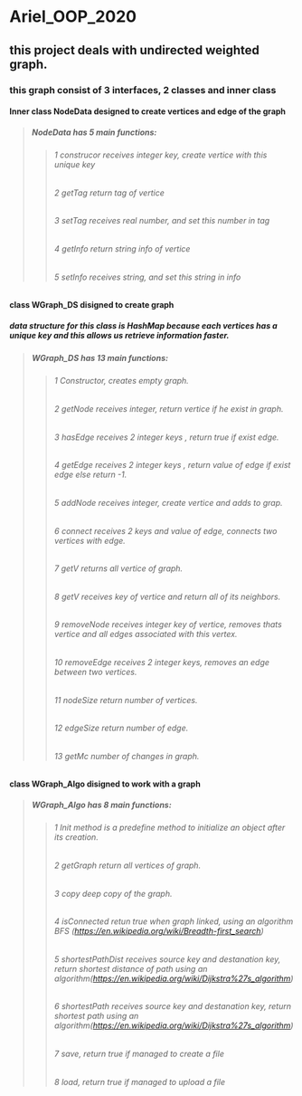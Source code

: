 # Ariel_OOP_2020
## this project deals with undirected weighted graph.
### this graph consist of 3 interfaces, 2 classes and inner class

#### Inner class NodeData designed to create vertices and edge  of the graph
>##### NodeData has 5 main functions:
>>###### 1 *construcor* receives integer key, create vertice with this unique key
>>###### 2 *getTag* return tag of vertice
>>###### 3 *setTag* receives real number, and set this number in tag
>>###### 4 *getInfo* return string info of vertice
>>###### 5 *setInfo* receives string, and set this string in info

#### class WGraph_DS disigned to create graph
##### data structure for this class is HashMap because each vertices has a unique key and this allows us retrieve information faster.
>##### WGraph_DS has 13 main functions:
>>###### 1 *Constructor*, creates empty graph.
>>###### 2 *getNode* receives integer, return vertice if he exist in graph.
>>###### 3 *hasEdge* receives 2 integer keys , return true if exist edge.
>>###### 4 *getEdge* receives 2 integer keys , return value of edge if exist edge else return -1.
>>###### 5 *addNode* receives integer, create vertice and adds to grap.
>>###### 6 *connect* receives 2 keys  and value of edge, connects two vertices with edge. 
>>###### 7 *getV* returns all vertice of graph.
>>###### 8 *getV* receives key of vertice and return all of its neighbors. 
>>###### 9 *removeNode* receives integer key of vertice, removes thats vertice and all edges associated with this vertex.
>>###### 10 *removeEdge* receives 2 integer keys, removes an edge between two vertices.
>>###### 11 *nodeSize* return number of vertices.
>>###### 12 *edgeSize* return number of edge. 
>>###### 13 *getMc* number of changes in graph.

#### class WGraph_Algo disigned to work with a graph
>##### WGraph_Algo has 8 main functions:
>>###### 1 *Init* method is a predefine method to initialize an object after its creation.
>>###### 2 *getGraph* return all vertices of graph.
>>###### 3 *copy* deep copy of the graph.
>>###### 4 *isConnected* retun true when graph linked, using an algorithm BFS (https://en.wikipedia.org/wiki/Breadth-first_search)
>>###### 5 *shortestPathDist* receives source key and destanation key, return shortest distance of path using an algorithm(https://en.wikipedia.org/wiki/Dijkstra%27s_algorithm)
>>###### 6 *shortestPath* receives source key and destanation key, return shortest path using an algorithm(https://en.wikipedia.org/wiki/Dijkstra%27s_algorithm)
>>###### 7 *save*, return true if managed to create a file
>>###### 8 *load*, return true if managed to upload a file


